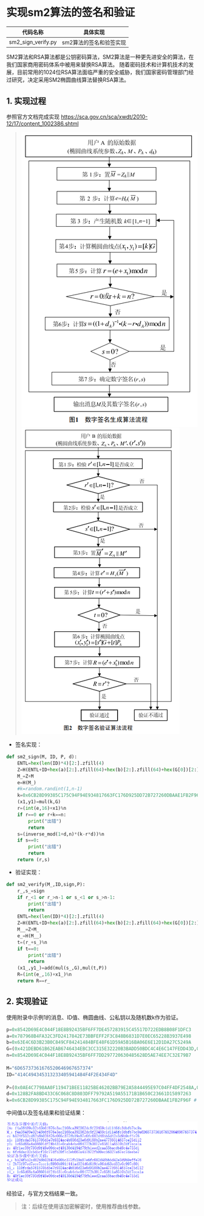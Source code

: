 # 实现sm2算法的签名和验证

|      代码名称      |        具体实现         |
| :----------------: | :---------------------: |
| sm2_sign_verify.py | sm2算法的签名和验签实现 |

SM2算法和RSA算法都是公钥密码算法，SM2算法是一种更先进安全的算法，在我们国家商用密码体系中被用来替换RSA算法。 随着密码技术和计算机技术的发展，目前常用的1024位RSA算法面临严重的安全威胁，我们国家密码管理部门经过研究，决定采用SM2椭圆曲线算法替换RSA算法。

## 1. 实现过程
参照官方文档完成实现 https://sca.gov.cn/sca/xwdt/2010-12/17/content_1002386.shtml

> ![image](./image/09166f47-30e2-4168-93c5-075f09d20a57.png)
![image](./image/e8f9d13a-b6a2-4238-be45-04d93cefef2b.png)

- 签名实现：
```python
def sm2_sign(M, ID, P, d):
    ENTL=hex(len(ID)*4)[2:].zfill(4)
    Z=H(ENTL+ID+hex(a)[2:].zfill(64)+hex(b)[2:].zfill(64)+hex(G[0])[2:].zfill(64)+hex(G[1])[2:].zfill(64)+hex(P[0])[2:].zfill(64)+hex(P[1])[2:].zfill(64))
    M_=Z+M
    e=H(M_)
    #k=random.randint(1,n-1)
    k=0x6CB28D99385C175C94F94E934817663FC176D925DD72B727260DBAAE1FB2F96F # 用于验证
    (x1,y1)=mul(k,G)
    r=(int(e,16)+x1)%n
    if r==0 or r+k==n:
        print("出错")
        return
    s=(inverse_mod(1+d,n)*(k-r*d))%n
    if s==0:
        print("出错")
        return
    return (r,s)
```

- 验证实现：
```python
def sm2_verify(M_,ID,sign,P):
    r_,s_=sign
    if r_<1 or r_>n-1 or s_<1 or s_>n-1:
        print("出错")
        return
    ENTL=hex(len(ID)*4)[2:].zfill(4)
    Z=H(ENTL+ID+hex(a)[2:].zfill(64)+hex(b)[2:].zfill(64)+hex(G[0])[2:].zfill(64)+hex(G[1])[2:].zfill(64)+hex(P[0])[2:].zfill(64)+hex(P[1])[2:].zfill(64))
    M__=Z+M_
    e_=H(M__)
    t=(r_+s_)%n
    if t==0:
        print("出错")
        return
    (x1_,y1_)=add(mul(s_,G),mul(t,P))
    R=(int(e_,16)+x1_)%n
    return R==r_
```

## 2. 实现验证
使用附录中示例1的消息、ID值、椭圆曲线、公私钥以及随机数k作为验证。
```python
p=0x8542D69E4C044F18E8B92435BF6FF7DE457283915C45517D722EDB8B08F1DFC3
a=0x787968B4FA32C3FD2417842E73BBFEFF2F3C848B6831D7E0EC65228B3937E498
b=0x63E4C6D3B23B0C849CF84241484BFE48F61D59A5B16BA06E6E12D1DA27C5249A
G=(0x421DEBD61B62EAB6746434EBC3CC315E32220B3BADD50BDC4C4E6C147FEDD43D,0x0680512BCBB42C07D47349D2153B70C4E5D7FDFCBFA36EA1A85841B9E46E09A2)
n=0x8542D69E4C044F18E8B92435BF6FF7DD297720630485628D5AE74EE7C32E79B7

M="6D65737361676520646967657374"
ID="414C494345313233405941484F4F2E434F4D"

P=(0x0AE4C7798AA0F119471BEE11825BE46202BB79E2A5844495E97C04FF4DF2548A,0x7C0240F88F1CD4E16352A73C17B7F16F07353E53A176D684A9FE0C6BB798E857)
d=0x128B2FA8BD433C6C068C8D803DFF79792A519A55171B1B650C23661D15897263
k=0x6CB28D99385C175C94F94E934817663FC176D925DD72B727260DBAAE1FB2F96F # 用于验证
```
中间值以及签名结果和验证结果：

![image](./image/725eced5-5637-482f-9a9f-521b8f2742b7.png)


经验证，与官方文档结果一致。

> 注：后续在使用该加密解密时，使用推荐曲线参数。


